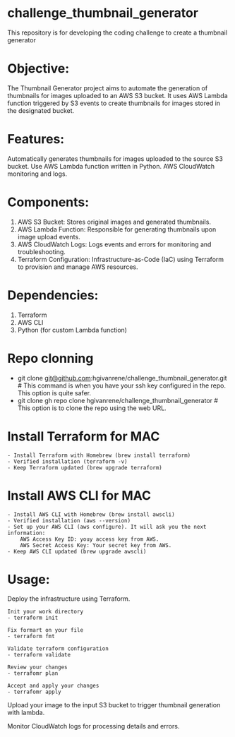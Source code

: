 # challenge_thumbnail_generator
This repository is for developing the coding challenge to create a thumbnail generator

# Objective:
The Thumbnail Generator project aims to automate the generation of thumbnails for images uploaded to an AWS S3 bucket. It uses AWS Lambda function triggered by S3 events to create thumbnails for images stored in the designated bucket.

# Features:
Automatically generates thumbnails for images uploaded to the source S3 bucket.
Use AWS Lambda function written in Python.
AWS CloudWatch monitoring and logs.

# Components:
1. AWS S3 Bucket: Stores original images and generated thumbnails.
2. AWS Lambda Function: Responsible for generating thumbnails upon image upload events.
3. AWS CloudWatch Logs: Logs events and errors for monitoring and troubleshooting.
4. Terraform Configuration: Infrastructure-as-Code (IaC) using Terraform to provision and manage AWS resources.

# Dependencies:
1. Terraform
2. AWS CLI
3. Python (for custom Lambda function)

# Repo clonning
* git clone git@github.com:hgivanrene/challenge_thumbnail_generator.git # This command is when you have your ssh key configured in the repo. This option is quite safer.
* git clone gh repo clone hgivanrene/challenge_thumbnail_generator # This option is to clone the repo using the web URL.

# Install Terraform for MAC
    - Install Terraform with Homebrew (brew install terraform)
    - Verified installation (terraform -v)
    - Keep Terraform updated (brew upgrade terraform)

# Install AWS CLI for MAC
    - Install AWS CLI with Homebrew (brew install awscli)
    - Verified installation (aws --version)
    - Set up your AWS CLI (aws configure). It will ask you the next information:
        AWS Access Key ID: youy access key from AWS.
        AWS Secret Access Key: Your secret key from AWS.
    - Keep AWS CLI updated (brew upgrade awscli)

# Usage:
Deploy the infrastructure using Terraform.

    Init your work directory
    - terraform init

    Fix formart on your file
    - terraform fmt

    Validate terraform configuration
    - terraform validate

    Review your changes
    - terrafomr plan

    Accept and apply your changes
    - terrafomr apply

Upload your image to the input S3 bucket to trigger thumbnail generation with lambda.

Monitor CloudWatch logs for processing details and errors.

